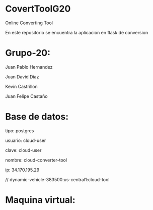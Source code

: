 # CovertToolG20
Online Converting Tool

En este repositorio se encuentra la aplicación en flask de conversion

# Grupo-20:

Juan Pablo Hernandez

Juan David Diaz

Kevin Castrillon

Juan Felipe Castaño



# Base de datos:

tipo: postgres

usuario: cloud-user

clave: cloud-user

nombre: cloud-converter-tool

ip: 34.170.195.29

// dynamic-vehicle-383500:us-central1:cloud-tool

# Maquina virtual:
